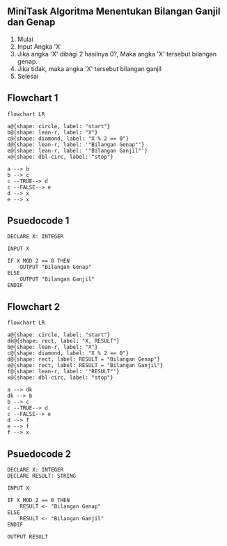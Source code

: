 ## MiniTask Algoritma Menentukan Bilangan Ganjil dan Genap

1. Mulai
2. Input Angka 'X'
3. Jika angka 'X' dibagi 2 hasilnya 0?, Maka angka 'X' tersebut bilangan genap.
4. Jika tidak, maka angka 'X' tersebut bilangan ganjil
5. Selesai

## Flowchart 1
```mermaid
flowchart LR

a@{shape: circle, label: "start"}
b@{shape: lean-r, label: "X"}
c@{shape: diamond, label: "X % 2 == 0"}
d@{shape: lean-r, label: '"Bilangan Genap"'}
e@{shape: lean-r, label: '"Bilangan Ganjil"'}
x@{shape: dbl-circ, label: "stop"}

a --> b
b --> c
c --TRUE--> d
c --FALSE--> e
d --> x
e --> x
```
## Psuedocode 1
```pseudocode
DECLARE X: INTEGER

INPUT X

IF X MOD 2 == 0 THEN
    OUTPUT "Bilangan Genap"
ELSE
    OUTPUT "Bilangan Ganjil"
ENDIF

```
## Flowchart 2
```mermaid
flowchart LR

a@{shape: circle, label: "start"}
dk@{shape: rect, label: "X, RESULT"}
b@{shape: lean-r, label: "X"}
c@{shape: diamond, label: "X % 2 == 0"}
d@{shape: rect, label: RESULT = "Bilangan Genap"}
e@{shape: rect, label: RESULT = "Bilangan Ganjil"}
f@{shape: lean-r, label: '"RESULT"'}
x@{shape: dbl-circ, label: "stop"}

a --> dk
dk --> b
b --> c
c --TRUE--> d
c --FALSE--> e
d --> f
e --> f
f --> x
```
## Psuedocode 2
```pseudocode
DECLARE X: INTEGER
DECLARE RESULT: STRING

INPUT X

IF X MOD 2 == 0 THEN
    RESULT <- "Bilangan Genap"
ELSE
    RESULT <- "Bilangan Ganjil"
ENDIF

OUTPUT RESULT

```


